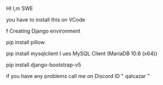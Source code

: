 HI I,m SWE 

you have to install this on VCode 


f Creating Django environment  


pip install pillow

pip install mysqlclient I ues MySQL Client (MariaDB 10.6 (x64))

pip install django-bootstrap-v5  





if you have any problems call me on Discord ID " qalcazar "
